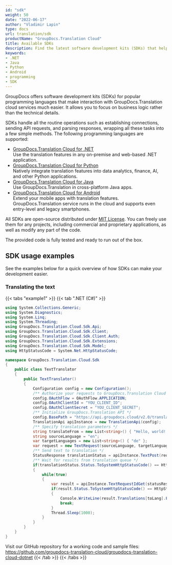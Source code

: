 ```yaml
---
id: "sdk"
weight: 50
date: "2022-06-17"
author: "Vladimir Lapin"
type: docs
url: translation/sdk
productName: "GroupDocs.Translation Cloud"
title: Available SDKs
description: Find the latest software development kits (SDKs) that help you easily integrate GroupDocs.Translation Cloud into your applications.
keywords:
- .NET
- Java
- Python
- Android
- programming
- SDK
---
```


GroupDocs offers software development kits (SDKs) for popular programming languages that make interaction with GroupDocs.Translation cloud services much easier. It allows you to focus on business logic rather than the technical details.

SDKs handle all the routine operations such as establishing connections, sending API requests, and parsing responses, wrapping all these tasks into a few simple methods. The following programming languages are supported:

- [GroupDocs.Translation Cloud for .NET](https://products.groupdocs.cloud/translation/net)  
  Use the translation features in any on-premise and web-based .NET application.
- [GroupDocs.Translation Cloud for Python](https://products.groupdocs.cloud/translation/python)  
  Natively integrate translation features into data analytics, finance, AI, and other Python applications.
- [GroupDocs.Translation Cloud for Java](https://products.groupdocs.cloud/translation/java)  
  Use GroupDocs.Translation in cross-platform Java apps.
- [GroupDocs.Translation Cloud for Android](https://products.groupdocs.cloud/translation/android)  
  Extend your mobile apps with translation features. GroupDocs.Translation service runs in the cloud and supports even entry-level and legacy smartphones.

All SDKs are open-source distributed under [MIT License](https://opensource.org/licenses/MIT). You can freely use them for any projects, including commercial and proprietary applications, as well as modify any part of the code.

The provided code is fully tested and ready to run out of the box.

## SDK usage examples

See the examples below for a quick overview of how SDKs can make your development easier.

### Translating the text 

{{< tabs "example1" >}}
{{< tab ".NET (C#)" >}}
```csharp
using System.Collections.Generic;
using System.Diagnostics;
using System.Linq;
using System.Threading;
using GroupDocs.Translation.Cloud.Sdk.Api;
using GroupDocs.Translation.Cloud.Sdk.Client;
using GroupDocs.Translation.Cloud.Sdk.Client.Auth;
using GroupDocs.Translation.Cloud.Sdk.Extensions;
using GroupDocs.Translation.Cloud.Sdk.Model;
using HttpStatusCode = System.Net.HttpStatusCode;

namespace GroupDocs.Translation.Cloud.Sdk
{
	public class TextTranslator
	{
		public TextTranslator()
		{
			Configuration config = new Configuration();
			/** Authorize your requests to GroupDocs.Translation Cloud */
			config.OAuthFlow = OAuthFlow.APPLICATION;
			config.OAuthClientId = "YOU_CLIENT_ID";
			config.OAuthClientSecret = "YOU_CLIENT_SECRET";
			/** Initialize GroupDocs.Translation API */
			config.BasePath = "https://api.groupdocs.cloud/v2.0/translation";
			TranslationApi apiInstance = new TranslationApi(config);
			/** Specify translation parameters */
			string translateFrom = new List<string>() { "Hello, world! I can read this text in my language." };
			string sourceLanguage = "en";
			var targetLanguages = new List<string>() { "de" };
			var request = new TextRequest(sourceLanguage, targetLanguages, translateFrom, origin: "demo");
			/** Send text to translation */
			StatusResponse translationStatus = apiInstance.TextPost(request);
			/** Wait for results from translation queue */
			if(translationStatus.Status.ToSystemHttpStatusCode() == HttpStatusCode.Accepted)
			{
				while(true)
				{
					var result = apiInstance.TextRequestIdGet(statusResponse.Id);
					if(result.Status.ToSystemHttpStatusCode() == HttpStatusCode.OK)
					{
						Console.WriteLine(result.Translations[toLang].First());
						break;
					}
					Thread.Sleep(1000);
				}
			}
		}
	}
}
```

Visit our GitHub repository for a working code and sample files: https://github.com/groupdocs-translation-cloud/groupdocs-translation-cloud-dotnet
{{< /tab >}}
{{< /tabs >}}
